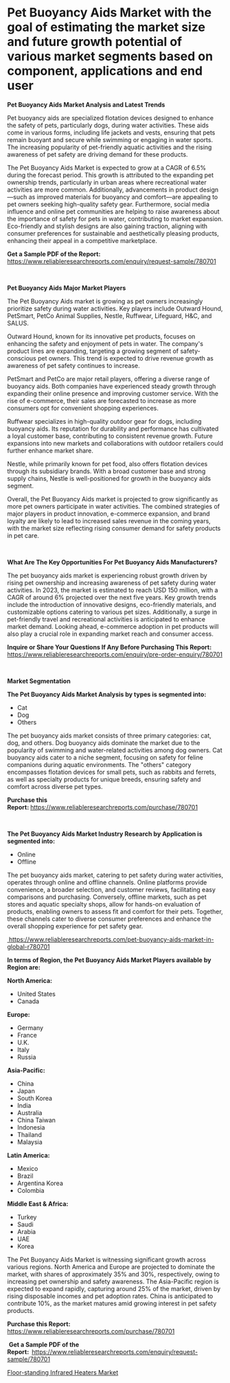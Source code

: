 <p><h1>Pet Buoyancy Aids Market with the goal of estimating the market size and future growth potential of various market segments based on component, applications and end user</h1></p><p><strong>Pet Buoyancy Aids Market Analysis and Latest Trends</strong></p>
<p><p>Pet buoyancy aids are specialized flotation devices designed to enhance the safety of pets, particularly dogs, during water activities. These aids come in various forms, including life jackets and vests, ensuring that pets remain buoyant and secure while swimming or engaging in water sports. The increasing popularity of pet-friendly aquatic activities and the rising awareness of pet safety are driving demand for these products.</p><p>The Pet Buoyancy Aids Market is expected to grow at a CAGR of 6.5% during the forecast period. This growth is attributed to the expanding pet ownership trends, particularly in urban areas where recreational water activities are more common. Additionally, advancements in product design—such as improved materials for buoyancy and comfort—are appealing to pet owners seeking high-quality safety gear. Furthermore, social media influence and online pet communities are helping to raise awareness about the importance of safety for pets in water, contributing to market expansion. Eco-friendly and stylish designs are also gaining traction, aligning with consumer preferences for sustainable and aesthetically pleasing products, enhancing their appeal in a competitive marketplace.</p></p>
<p><strong>Get a Sample PDF of the Report:&nbsp;</strong> <a href="https://www.reliableresearchreports.com/enquiry/request-sample/780701?utm_campaign=2098&utm_medium=2&utm_source=Github&utm_content=ia&utm_term=26032025&utm_id=pet-buoyancy-aids">https://www.reliableresearchreports.com/enquiry/request-sample/780701</a></p>
<p>&nbsp;</p>
<p><strong>Pet Buoyancy Aids Major Market Players</strong></p>
<p><p>The Pet Buoyancy Aids market is growing as pet owners increasingly prioritize safety during water activities. Key players include Outward Hound, PetSmart, PetCo Animal Supplies, Nestle, Ruffwear, Lifeguard, H&C, and SALUS.</p><p>Outward Hound, known for its innovative pet products, focuses on enhancing the safety and enjoyment of pets in water. The company's product lines are expanding, targeting a growing segment of safety-conscious pet owners. This trend is expected to drive revenue growth as awareness of pet safety continues to increase.</p><p>PetSmart and PetCo are major retail players, offering a diverse range of buoyancy aids. Both companies have experienced steady growth through expanding their online presence and improving customer service. With the rise of e-commerce, their sales are forecasted to increase as more consumers opt for convenient shopping experiences.</p><p>Ruffwear specializes in high-quality outdoor gear for dogs, including buoyancy aids. Its reputation for durability and performance has cultivated a loyal customer base, contributing to consistent revenue growth. Future expansions into new markets and collaborations with outdoor retailers could further enhance market share.</p><p>Nestle, while primarily known for pet food, also offers flotation devices through its subsidiary brands. With a broad customer base and strong supply chains, Nestle is well-positioned for growth in the buoyancy aids segment.</p><p>Overall, the Pet Buoyancy Aids market is projected to grow significantly as more pet owners participate in water activities. The combined strategies of major players in product innovation, e-commerce expansion, and brand loyalty are likely to lead to increased sales revenue in the coming years, with the market size reflecting rising consumer demand for safety products in pet care.</p></p>
<p>&nbsp;</p>
<p><strong>What Are The Key Opportunities For Pet Buoyancy Aids Manufacturers?</strong></p>
<p><p>The pet buoyancy aids market is experiencing robust growth driven by rising pet ownership and increasing awareness of pet safety during water activities. In 2023, the market is estimated to reach USD 150 million, with a CAGR of around 6% projected over the next five years. Key growth trends include the introduction of innovative designs, eco-friendly materials, and customizable options catering to various pet sizes. Additionally, a surge in pet-friendly travel and recreational activities is anticipated to enhance market demand. Looking ahead, e-commerce adoption in pet products will also play a crucial role in expanding market reach and consumer access.</p></p>
<p><strong>Inquire or Share Your Questions If Any Before Purchasing This Report:</strong> <a href="https://www.reliableresearchreports.com/enquiry/pre-order-enquiry/780701?utm_campaign=2098&utm_medium=2&utm_source=Github&utm_content=ia&utm_term=26032025&utm_id=pet-buoyancy-aids">https://www.reliableresearchreports.com/enquiry/pre-order-enquiry/780701</a></p>
<p>&nbsp;</p>
<p><strong>Market Segmentation</strong></p>
<p><strong>The Pet Buoyancy Aids Market Analysis by types is segmented into:</strong></p>
<p><ul><li>Cat</li><li>Dog</li><li>Others</li></ul></p>
<p><p>The pet buoyancy aids market consists of three primary categories: cat, dog, and others. Dog buoyancy aids dominate the market due to the popularity of swimming and water-related activities among dog owners. Cat buoyancy aids cater to a niche segment, focusing on safety for feline companions during aquatic environments. The "others" category encompasses flotation devices for small pets, such as rabbits and ferrets, as well as specialty products for unique breeds, ensuring safety and comfort across diverse pet types.</p></p>
<p><strong>Purchase this Report:&nbsp;</strong><a href="https://www.reliableresearchreports.com/purchase/780701?utm_campaign=2098&utm_medium=2&utm_source=Github&utm_content=ia&utm_term=26032025&utm_id=pet-buoyancy-aids">https://www.reliableresearchreports.com/purchase/780701</a></p>
<p>&nbsp;</p>
<p><strong>The Pet Buoyancy Aids Market Industry Research by Application is segmented into:</strong></p>
<p><ul><li>Online</li><li>Offline</li></ul></p>
<p><p>The pet buoyancy aids market, catering to pet safety during water activities, operates through online and offline channels. Online platforms provide convenience, a broader selection, and customer reviews, facilitating easy comparisons and purchasing. Conversely, offline markets, such as pet stores and aquatic specialty shops, allow for hands-on evaluation of products, enabling owners to assess fit and comfort for their pets. Together, these channels cater to diverse consumer preferences and enhance the overall shopping experience for pet safety gear.</p></p>
<p><a href="https://www.reliableresearchreports.com/pet-buoyancy-aids-market-in-global-r780701?utm_campaign=2098&utm_medium=2&utm_source=Github&utm_content=ia&utm_term=26032025&utm_id=pet-buoyancy-aids">&nbsp;https://www.reliableresearchreports.com/pet-buoyancy-aids-market-in-global-r780701</a></p>
<p><strong>In terms of Region, the Pet Buoyancy Aids Market Players available by Region are:</strong></p>
<p>
    <p> <strong> North America: </strong>
        <ul>
            <li>United States</li>
            <li>Canada</li>
        </ul>
        </p> 
    <p> <strong> Europe: </strong>
        <ul>
            <li>Germany</li>
            <li>France</li>
            <li>U.K.</li>
            <li>Italy</li>
            <li>Russia</li>
        </ul>
        </p> 
    <p> <strong> Asia-Pacific: </strong>
        <ul>
            <li>China</li>
            <li>Japan</li>
            <li>South Korea</li>
            <li>India</li>
            <li>Australia</li>
            <li>China Taiwan</li>
            <li>Indonesia</li>
            <li>Thailand</li>
            <li>Malaysia</li>
        </ul>
        </p> 
    <p> <strong> Latin America: </strong>
        <ul>
            <li>Mexico</li>
            <li>Brazil</li>
            <li>Argentina Korea</li>
            <li>Colombia</li>
        </ul>
        </p> 
    <p> <strong> Middle East & Africa: </strong>
        <ul>
            <li>Turkey</li>
            <li>Saudi</li>
            <li>Arabia</li>
            <li>UAE</li>
            <li>Korea</li>
        </ul>
    </p>
    </p>
<p><p>The Pet Buoyancy Aids Market is witnessing significant growth across various regions. North America and Europe are projected to dominate the market, with shares of approximately 35% and 30%, respectively, owing to increasing pet ownership and safety awareness. The Asia-Pacific region is expected to expand rapidly, capturing around 25% of the market, driven by rising disposable incomes and pet adoption rates. China is anticipated to contribute 10%, as the market matures amid growing interest in pet safety products.</p></p>
<p><strong>Purchase this Report: </strong><a href="https://www.reliableresearchreports.com/purchase/780701?utm_campaign=2098&utm_medium=2&utm_source=Github&utm_content=ia&utm_term=26032025&utm_id=pet-buoyancy-aids">https://www.reliableresearchreports.com/purchase/780701</a></p>
<p>&nbsp;<strong>Get a Sample PDF of the Report:&nbsp;&nbsp;</strong><a href="https://www.reliableresearchreports.com/enquiry/request-sample/780701?utm_campaign=2098&utm_medium=2&utm_source=Github&utm_content=ia&utm_term=26032025&utm_id=pet-buoyancy-aids">https://www.reliableresearchreports.com/enquiry/request-sample/780701</a></p>
<p><strong></strong></p>
<p><p><a href="https://github.com/AshrafKhan865/Market-Research-Report-List-1/blob/main/floor-standing-infrared-heaters-market.md?utm_campaign=2098&utm_medium=2&utm_source=Github&utm_content=ia&utm_term=26032025&utm_id=pet-buoyancy-aids">Floor-standing Infrared Heaters Market</a></p></p>